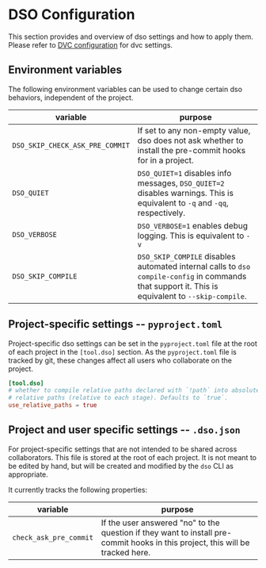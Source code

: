 # DSO Configuration

This section provides and overview of dso settings and how to apply them.
Please refer to [DVC configuration](https://dvc.org/doc/user-guide/project-structure/configuration#dvc-configuration) for dvc settings.

## Environment variables

The following environment variables can be used to change certain dso behaviors, independent of the project.

| variable                        | purpose                                                                                                                                           |
| ------------------------------- | ------------------------------------------------------------------------------------------------------------------------------------------------- |
| `DSO_SKIP_CHECK_ASK_PRE_COMMIT` | If set to any non-empty value, dso does not ask whether to install the pre-commit hooks for in a project.                                         |
| `DSO_QUIET`                     | `DSO_QUIET=1` disables info messages, `DSO_QUIET=2` disables warnings. This is equivalent to `-q` and `-qq`, respectively.                        |
| `DSO_VERBOSE`                   | `DSO_VERBOSE=1` enables debug logging. This is equivalent to `-v`                                                                                 |
| `DSO_SKIP_COMPILE`              | `DSO_SKIP_COMPILE` disables automated internal calls to `dso compile-config` in commands that support it. This is equivalent to `--skip-compile`. |

## Project-specific settings -- `pyproject.toml`

Project-specific dso settings can be set in the `pyproject.toml` file at the root of each project in the
`[tool.dso]` section. As the `pyproject.toml` file is tracked by git, these changes affect all users who
collaborate on the project.

```toml
[tool.dso]
# whether to compile relative paths declared with `!path` into absolute paths or
# relative paths (relative to each stage). Defaults to `true`.
use_relative_paths = true
```

## Project and user specific settings -- `.dso.json`

For project-specific settings that are not intended to be shared across collaborators. This file is stored
at the root of each project. It is not meant to be edited by hand, but will be created and modified by the `dso` CLI as appropriate.

It currently tracks the following properties:

| variable               | purpose                                                                                                                        |
| ---------------------- | ------------------------------------------------------------------------------------------------------------------------------ |
| `check_ask_pre_commit` | If the user answered "no" to the question if they want to install pre-commit hooks in this project, this will be tracked here. |
